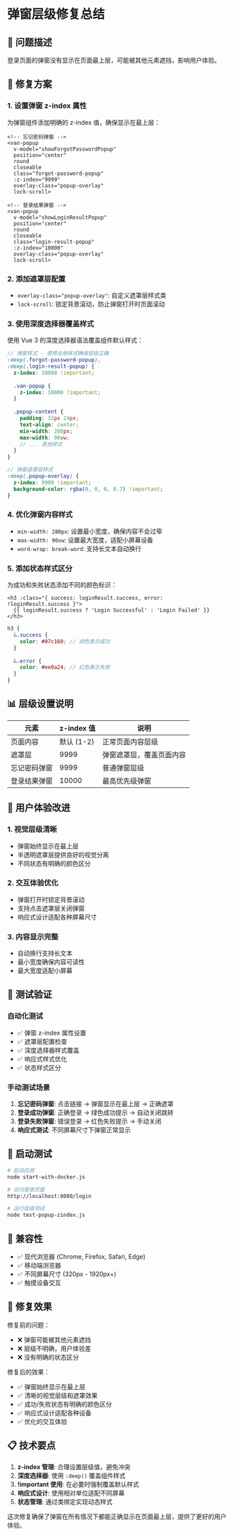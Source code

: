 # 弹窗层级修复总结

## 🎯 问题描述

登录页面的弹窗没有显示在页面最上层，可能被其他元素遮挡，影响用户体验。

## 🔧 修复方案

### 1. 设置弹窗 z-index 属性

为弹窗组件添加明确的 z-index 值，确保显示在最上层：

```vue
<!-- 忘记密码弹窗 -->
<van-popup 
  v-model="showForgotPasswordPopup" 
  position="center" 
  round 
  closeable 
  class="forgot-password-popup"
  :z-index="9999"
  overlay-class="popup-overlay"
  lock-scroll>

<!-- 登录结果弹窗 -->
<van-popup 
  v-model="showLoginResultPopup" 
  position="center" 
  round 
  closeable 
  class="login-result-popup"
  :z-index="10000"
  overlay-class="popup-overlay"
  lock-scroll>
```

### 2. 添加遮罩层配置

- `overlay-class="popup-overlay"`: 自定义遮罩层样式类
- `lock-scroll`: 锁定背景滚动，防止弹窗打开时页面滚动

### 3. 使用深度选择器覆盖样式

使用 Vue 3 的深度选择器语法覆盖组件默认样式：

```scss
// 弹窗样式 - 使用全局样式确保层级正确
:deep(.forgot-password-popup),
:deep(.login-result-popup) {
  z-index: 10000 !important;
  
  .van-popup {
    z-index: 10000 !important;
  }
  
  .popup-content {
    padding: 32px 24px;
    text-align: center;
    min-width: 280px;
    max-width: 90vw;
    // ... 其他样式
  }
}

// 弹窗遮罩层样式
:deep(.popup-overlay) {
  z-index: 9999 !important;
  background-color: rgba(0, 0, 0, 0.7) !important;
}
```

### 4. 优化弹窗内容样式

- `min-width: 280px`: 设置最小宽度，确保内容不会过窄
- `max-width: 90vw`: 设置最大宽度，适配小屏幕设备
- `word-wrap: break-word`: 支持长文本自动换行

### 5. 添加状态样式区分

为成功和失败状态添加不同的颜色标识：

```vue
<h3 :class="{ success: loginResult.success, error: !loginResult.success }">
  {{ loginResult.success ? 'Login Successful' : 'Login Failed' }}
</h3>
```

```scss
h3 {
  &.success {
    color: #07c160; // 绿色表示成功
  }
  
  &.error {
    color: #ee0a24; // 红色表示失败
  }
}
```

## 📊 层级设置说明

| 元素 | z-index 值 | 说明 |
|------|------------|------|
| 页面内容 | 默认 (1-2) | 正常页面内容层级 |
| 遮罩层 | 9999 | 弹窗遮罩层，覆盖页面内容 |
| 忘记密码弹窗 | 9999 | 普通弹窗层级 |
| 登录结果弹窗 | 10000 | 最高优先级弹窗 |

## 🎨 用户体验改进

### 1. 视觉层级清晰
- 弹窗始终显示在最上层
- 半透明遮罩层提供良好的视觉分离
- 不同状态有明确的颜色区分

### 2. 交互体验优化
- 弹窗打开时锁定背景滚动
- 支持点击遮罩层关闭弹窗
- 响应式设计适配各种屏幕尺寸

### 3. 内容显示完整
- 自动换行支持长文本
- 最小宽度确保内容可读性
- 最大宽度适配小屏幕

## 🧪 测试验证

### 自动化测试
- ✅ 弹窗 z-index 属性设置
- ✅ 遮罩层配置检查
- ✅ 深度选择器样式覆盖
- ✅ 响应式样式优化
- ✅ 状态样式区分

### 手动测试场景
1. **忘记密码弹窗**: 点击链接 → 弹窗显示在最上层 → 正确遮罩
2. **登录成功弹窗**: 正确登录 → 绿色成功提示 → 自动关闭跳转
3. **登录失败弹窗**: 错误登录 → 红色失败提示 → 手动关闭
4. **响应式测试**: 不同屏幕尺寸下弹窗正常显示

## 🚀 启动测试

```bash
# 启动应用
node start-with-docker.js

# 访问登录页面
http://localhost:8080/login

# 运行层级测试
node test-popup-zindex.js
```

## 📱 兼容性

- ✅ 现代浏览器 (Chrome, Firefox, Safari, Edge)
- ✅ 移动端浏览器
- ✅ 不同屏幕尺寸 (320px - 1920px+)
- ✅ 触摸设备交互

## 🎉 修复效果

修复前的问题：
- ❌ 弹窗可能被其他元素遮挡
- ❌ 层级不明确，用户体验差
- ❌ 没有明确的状态区分

修复后的效果：
- ✅ 弹窗始终显示在最上层
- ✅ 清晰的视觉层级和遮罩效果
- ✅ 成功/失败状态有明确的颜色区分
- ✅ 响应式设计适配各种设备
- ✅ 优化的交互体验

## 📋 技术要点

1. **z-index 管理**: 合理设置层级值，避免冲突
2. **深度选择器**: 使用 `:deep()` 覆盖组件样式
3. **!important 使用**: 在必要时强制覆盖默认样式
4. **响应式设计**: 使用相对单位适配不同屏幕
5. **状态管理**: 通过类绑定实现动态样式

这次修复确保了弹窗在所有情况下都能正确显示在页面最上层，提供了更好的用户体验。